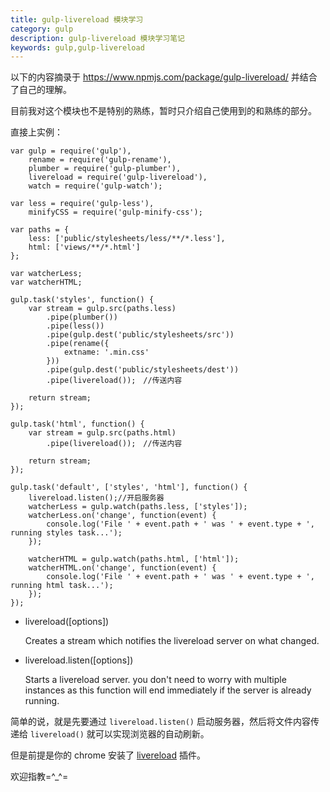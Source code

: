 ```yaml
---
title: gulp-livereload 模块学习
category: gulp
description: gulp-livereload 模块学习笔记
keywords: gulp,gulp-livereload
---
```


以下的内容摘录于 <https://www.npmjs.com/package/gulp-livereload/> 并结合了自己的理解。

目前我对这个模块也不是特别的熟练，暂时只介绍自己使用到的和熟练的部分。

直接上实例：

    var gulp = require('gulp'),
        rename = require('gulp-rename'),
        plumber = require('gulp-plumber'),
        livereload = require('gulp-livereload'),
        watch = require('gulp-watch');
        
    var less = require('gulp-less'),
        minifyCSS = require('gulp-minify-css');
        
    var paths = {
        less: ['public/stylesheets/less/**/*.less'],
        html: ['views/**/*.html']
    };
    
    var watcherLess;
    var watcherHTML;
    
    gulp.task('styles', function() {
        var stream = gulp.src(paths.less)
            .pipe(plumber())
            .pipe(less())
            .pipe(gulp.dest('public/stylesheets/src'))
            .pipe(rename({
                extname: '.min.css'
            }))
            .pipe(gulp.dest('public/stylesheets/dest'))
            .pipe(livereload());　//传送内容
            
        return stream;
    });
    
    gulp.task('html', function() {
        var stream = gulp.src(paths.html)
            .pipe(livereload());　//传送内容
            
        return stream;
    });
    
    gulp.task('default', ['styles', 'html'], function() {
        livereload.listen();//开启服务器
        watcherLess = gulp.watch(paths.less, ['styles']);
        watcherLess.on('change', function(event) {
            console.log('File ' + event.path + ' was ' + event.type + ', running styles task...');
        });
        
        watcherHTML = gulp.watch(paths.html, ['html']);
        watcherHTML.on('change', function(event) {
            console.log('File ' + event.path + ' was ' + event.type + ', running html task...');
        });
    });

- livereload([options])
    
    Creates a stream which notifies the livereload server on what changed.
- livereload.listen([options])

    Starts a livereload server. you don't need to worry with multiple instances as this function will end immediately if the server is already running.
    
简单的说，就是先要通过 `livereload.listen()` 启动服务器，然后将文件内容传递给 `livereload()` 就可以实现浏览器的自动刷新。

但是前提是你的 chrome 安装了 [livereload](https://chrome.google.com/webstore/detail/livereload/jnihajbhpnppcggbcgedagnkighmdlei) 插件。

欢迎指教=^_^=
